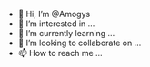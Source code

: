 - 👋 Hi, I’m @Amogys
- 👀 I’m interested in ...
- 🌱 I’m currently learning ...
- 💞️ I’m looking to collaborate on ...
- 📫 How to reach me ...

<!---
Amogys/Amogys is a ✨ special ✨ repository because its `README.md` (this file) appears on your GitHub profile.
You can click the Preview link to take a look at your changes.
--->
